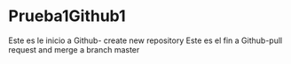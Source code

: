 # Prueba1Github1
Este es le inicio a Github- create new repository
Este es el fin a Github-pull request and merge a branch master
